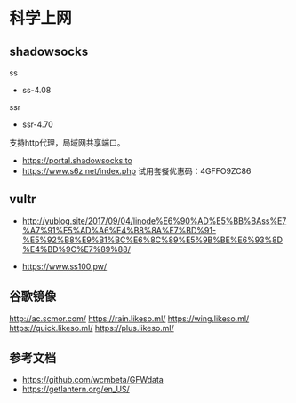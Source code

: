# 科学上网

## shadowsocks

ss
* ss-4.08

ssr
* ssr-4.70

支持http代理，局域网共享端口。


* https://portal.shadowsocks.to
* https://www.s6z.net/index.php 试用套餐优惠码：4GFFO9ZC86

## vultr


* http://yublog.site/2017/09/04/linode%E6%90%AD%E5%BB%BAss%E7%A7%91%E5%AD%A6%E4%B8%8A%E7%BD%91-%E5%92%B8%E9%B1%BC%E6%8C%89%E5%9B%BE%E6%93%8D%E4%BD%9C%E7%89%88/


* https://www.ss100.pw/



## 谷歌镜像

http://ac.scmor.com/
https://rain.likeso.ml/
https://wing.likeso.ml/
https://quick.likeso.ml/
https://plus.likeso.ml/


## 参考文档
* https://github.com/wcmbeta/GFWdata
* https://getlantern.org/en_US/

